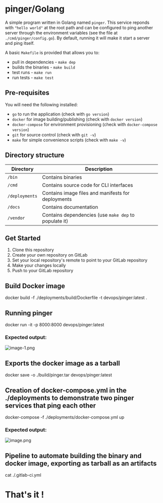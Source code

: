 # pinger/Golang

A simple program written in Golang named `pinger`. This service reponds with `"hello world"` at the root path and can be configured to ping another server through the environment variables (see the file at `./cmd/pinger/config.go`). By default, running it will make it start a server and ping itself.

A basic `Makefile` is provided that allows you to:

- pull in dependencies - `make dep`
- builds the binaries - `make build`
- test runs - `make run`
- run tests - `make test`


## Pre-requisites

You will need the following installed:

- `go` to run the application (check with `go version`)
- `docker` for image building/publishing (check with `docker version`)
- `docker-compose` for environment provisioning (check with `docker-compose version`)
- `git` for source control (check with `git -v`)
- `make` for simple convenience scripts (check with `make -v`)


## Directory structure

| Directory | Description |
| --- | --- |
| `/bin` | Contains binaries |
| `/cmd` | Contains source code for CLI interfaces |
| `/deployments` | Contains image files and manifests for deployments |
| `/docs` | Contains documentation |
| `/vendor` | Contains dependencies (use `make dep` to populate it) |


## Get Started

1. Clone this repository
2. Create your own repository on GitLab
3. Set your local repository's remote to point to your GitLab repository
4. Make your changes locally
5. Push to your GitLab repository


## Build Docker image

 docker build -f ./deployments/build/Dockerfile -t devops/pinger:latest .

## Running pinger

 docker run -it -p 8000:8000 devops/pinger:latest

### Expected output:

![image-1.png](./image-1.png)

## Exports the docker image as a tarball

 docker save -o ./build/pinger.tar devops/pinger:latest 

## Creation of docker-compose.yml in the ./deployments to demonstrate two pinger services that ping each other

 docker-compose -f ./deployments/docker-compose.yml up  

### Expected output:

![image.png](./image.png)

## Pipeline to automate building the binary and docker image, exporting as tarball as an artifacts

 cat ./.gitlab-ci.yml

# That's it !

